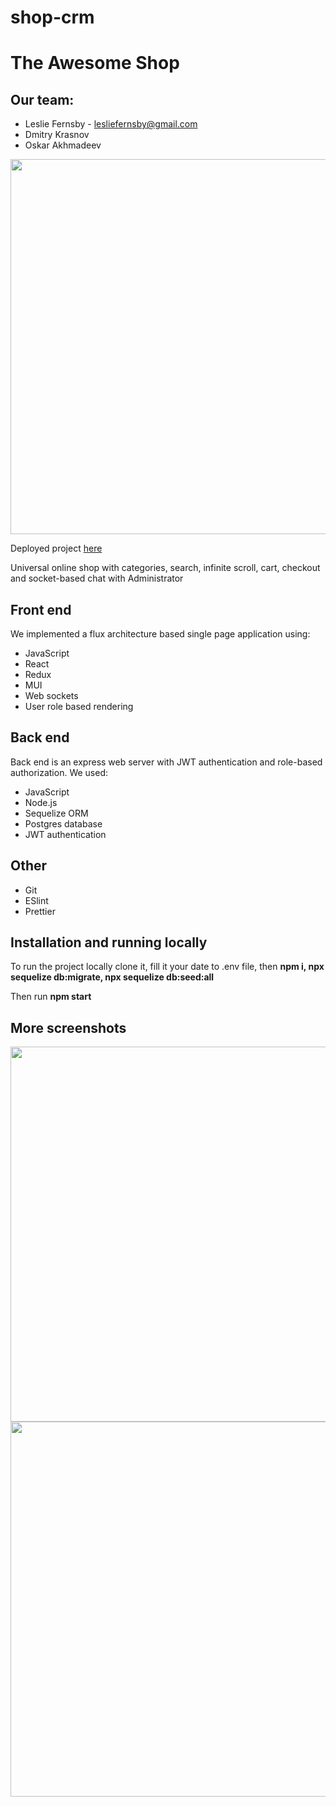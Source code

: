 # shop-crm

<h1>The Awesome Shop</h1>

<h2>Our team:</h2>
<ul>
<li>Leslie Fernsby - <a href="mailto:lesliefernsby@gmail.com">lesliefernsby@gmail.com</a></li>
<li>Dmitry Krasnov</li>
<li>Oskar Akhmadeev</li>
</ul>

<img src="https://user-images.githubusercontent.com/96200348/178016648-65c4302b-e6d7-4522-9d93-3f55f04c91a8.jpeg" width="600">

<p>Deployed project <a href="https://shop-crm.herokuapp.com/">here</a></p>

<p>Universal online shop with categories, search, infinite scroll, cart, checkout and socket-based chat with Administrator</p>

<h2>Front end</h2>
<p>We implemented a flux architecture based single page application using:</p>
<ul>
<li>JavaScript</li>
<li>React</li>
<li>Redux</li>
<li>MUI</li>
<li>Web sockets</li>
<li>User role based rendering</li>
</ul>

<h2>Back end</h2>
<p>Back end is an express web server with JWT authentication and role-based authorization. We used:</p>
<ul>
<li>JavaScript</li>
<li>Node.js</li>
<li>Sequelize ORM</li>
<li>Postgres database</li>
<li>JWT authentication</li>
</ul>

<h2>Other</h2>
<ul>
<li>Git</li>
<li>ESlint</li>
<li>Prettier</li>
</ul>

###
<h2>Installation and running locally</h2>

To run the project locally clone it, 
fill it your date to .env file,
then <b>npm i, npx sequelize db:migrate, npx sequelize db:seed:all</b> 

Then run <b>npm start</b>

<h2>More screenshots</h2>

<img src="https://user-images.githubusercontent.com/96200348/178016733-838cf209-6c26-4bf5-9912-c2448f98f185.jpeg" width="600">

<img src="https://user-images.githubusercontent.com/96200348/178016633-1f4ee8f0-e178-425d-895f-1634853c6055.jpeg" width="600">
